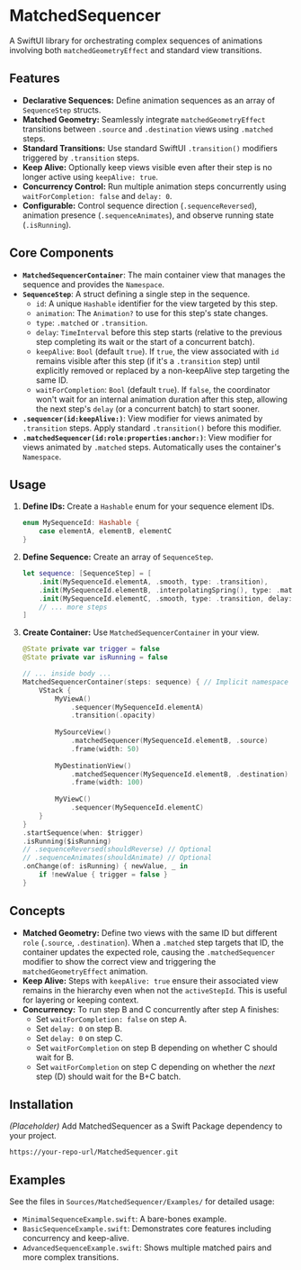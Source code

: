 # MatchedSequencer

A SwiftUI library for orchestrating complex sequences of animations involving both `matchedGeometryEffect` and standard view transitions.

## Features

*   **Declarative Sequences:** Define animation sequences as an array of `SequenceStep` structs.
*   **Matched Geometry:** Seamlessly integrate `matchedGeometryEffect` transitions between `.source` and `.destination` views using `.matched` steps.
*   **Standard Transitions:** Use standard SwiftUI `.transition()` modifiers triggered by `.transition` steps.
*   **Keep Alive:** Optionally keep views visible even after their step is no longer active using `keepAlive: true`.
*   **Concurrency Control:** Run multiple animation steps concurrently using `waitForCompletion: false` and `delay: 0`.
*   **Configurable:** Control sequence direction (`.sequenceReversed`), animation presence (`.sequenceAnimates`), and observe running state (`.isRunning`).

## Core Components

*   **`MatchedSequencerContainer`**: The main container view that manages the sequence and provides the `Namespace`.
*   **`SequenceStep`**: A struct defining a single step in the sequence.
    *   `id`: A unique `Hashable` identifier for the view targeted by this step.
    *   `animation`: The `Animation?` to use for this step's state changes.
    *   `type`: `.matched` or `.transition`.
    *   `delay`: `TimeInterval` before this step starts (relative to the previous step completing its wait or the start of a concurrent batch).
    *   `keepAlive`: `Bool` (default `true`). If `true`, the view associated with `id` remains visible after this step (if it's a `.transition` step) until explicitly removed or replaced by a non-keepAlive step targeting the same ID.
    *   `waitForCompletion`: `Bool` (default `true`). If `false`, the coordinator won't wait for an internal animation duration after this step, allowing the next step's `delay` (or a concurrent batch) to start sooner.
*   **`.sequencer(id:keepAlive:)`**: View modifier for views animated by `.transition` steps. Apply standard `.transition()` before this modifier.
*   **`.matchedSequencer(id:role:properties:anchor:)`**: View modifier for views animated by `.matched` steps. Automatically uses the container's `Namespace`.

## Usage

1.  **Define IDs:** Create a `Hashable` enum for your sequence element IDs.
    ```swift
    enum MySequenceId: Hashable {
        case elementA, elementB, elementC
    }
    ```
2.  **Define Sequence:** Create an array of `SequenceStep`.
    ```swift
    let sequence: [SequenceStep] = [
        .init(MySequenceId.elementA, .smooth, type: .transition),
        .init(MySequenceId.elementB, .interpolatingSpring(), type: .matched, delay: 0.2),
        .init(MySequenceId.elementC, .smooth, type: .transition, delay: 0.5, keepAlive: true)
        // ... more steps
    ]
    ```
3.  **Create Container:** Use `MatchedSequencerContainer` in your view.
    ```swift
    @State private var trigger = false
    @State private var isRunning = false

    // ... inside body ...
    MatchedSequencerContainer(steps: sequence) { // Implicit namespace
        VStack {
            MyViewA()
                .sequencer(MySequenceId.elementA)
                .transition(.opacity)
                
            MySourceView()
                .matchedSequencer(MySequenceId.elementB, .source)
                .frame(width: 50)
                
            MyDestinationView()
                .matchedSequencer(MySequenceId.elementB, .destination)
                .frame(width: 100)
                
            MyViewC()
                .sequencer(MySequenceId.elementC)
        }
    }
    .startSequence(when: $trigger)
    .isRunning($isRunning)
    // .sequenceReversed(shouldReverse) // Optional
    // .sequenceAnimates(shouldAnimate) // Optional
    .onChange(of: isRunning) { newValue, _ in 
        if !newValue { trigger = false } 
    }
    ```

## Concepts

*   **Matched Geometry:** Define two views with the same ID but different `role` (`.source`, `.destination`). When a `.matched` step targets that ID, the container updates the expected role, causing the `.matchedSequencer` modifier to show the correct view and triggering the `matchedGeometryEffect` animation.
*   **Keep Alive:** Steps with `keepAlive: true` ensure their associated view remains in the hierarchy even when not the `activeStepId`. This is useful for layering or keeping context.
*   **Concurrency:** To run step B and C concurrently after step A finishes:
    *   Set `waitForCompletion: false` on step A.
    *   Set `delay: 0` on step B.
    *   Set `delay: 0` on step C.
    *   Set `waitForCompletion` on step B depending on whether C should wait for B.
    *   Set `waitForCompletion` on step C depending on whether the *next* step (D) should wait for the B+C batch.

## Installation

*(Placeholder)* Add MatchedSequencer as a Swift Package dependency to your project.

```
https://your-repo-url/MatchedSequencer.git
```

## Examples

See the files in `Sources/MatchedSequencer/Examples/` for detailed usage:

*   `MinimalSequenceExample.swift`: A bare-bones example.
*   `BasicSequenceExample.swift`: Demonstrates core features including concurrency and keep-alive.
*   `AdvancedSequenceExample.swift`: Shows multiple matched pairs and more complex transitions. 